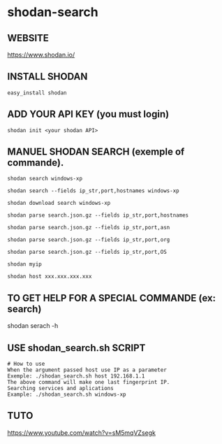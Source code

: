 # shodan-search
## WEBSITE
https://www.shodan.io/

## INSTALL SHODAN 
	easy_install shodan

## ADD YOUR API KEY (you must login)
	shodan init <your shodan API>

## MANUEL SHODAN SEARCH (exemple of commande).
	shodan search windows-xp

	shodan search --fields ip_str,port,hostnames windows-xp

	shodan download search windows-xp

	shodan parse search.json.gz --fields ip_str,port,hostnames

	shodan parse search.json.gz --fields ip_str,port,asn

	shodan parse search.json.gz --fields ip_str,port,org

	shodan parse search.json.gz --fields ip_str,port,OS

	shodan myip

	shodan host xxx.xxx.xxx.xxx

## TO GET HELP FOR A SPECIAL COMMANDE (ex: search)

shodan serach -h

## USE shodan_search.sh SCRIPT
	# How to use
	When the argument passed host use IP as a parameter
	Exemple: ./shodan_search.sh host 192.168.1.1
	The above command will make one last fingerprint IP.
	Searching services and aplications
	Example: ./shodan_search.sh windows-xp
	
## TUTO
https://www.youtube.com/watch?v=sM5mqVZsegk

